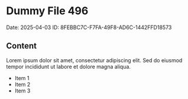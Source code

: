 # Dummy File 496

Date: 2025-04-03
ID: 8FEBBC7C-F7FA-49F8-AD6C-1442FFD18573

## Content

Lorem ipsum dolor sit amet, consectetur adipiscing elit.
Sed do eiusmod tempor incididunt ut labore et dolore magna aliqua.

* Item 1
* Item 2
* Item 3
